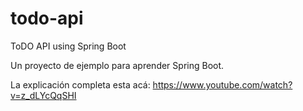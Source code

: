 # todo-api
ToDO API using Spring Boot

Un proyecto de ejemplo para aprender Spring Boot. 

La explicación completa esta acá: https://www.youtube.com/watch?v=z_dLYcQqSHI
